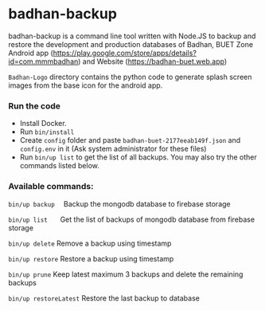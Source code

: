 # badhan-backup
badhan-backup is a command line tool written with Node.JS to backup and restore the development and production databases of Badhan, BUET Zone Android app (https://play.google.com/store/apps/details?id=com.mmmbadhan) and Website (https://badhan-buet.web.app)

`Badhan-Logo` directory contains the python code to generate splash screen images from the base icon for the android app.
### Run the code
* Install Docker.
* Run `bin/install`
* Create `config` folder and paste `badhan-buet-2177eeab149f.json` and `config.env` in it (Ask system administrator for these files)
* Run `bin/up list` to get the list of all backups. You may also try the other commands listed below.

### Available commands:

`bin/up backup  `       Backup the mongodb database to firebase storage

`bin/up list   `        Get the list of backups of mongodb database from
firebase storage

`bin/up delete`         Remove a backup using timestamp

`bin/up restore`        Restore a backup using timestamp

`bin/up prune`          Keep latest maximum 3 backups and delete the remaining
backups

`bin/up restoreLatest`  Restore the last backup to database
